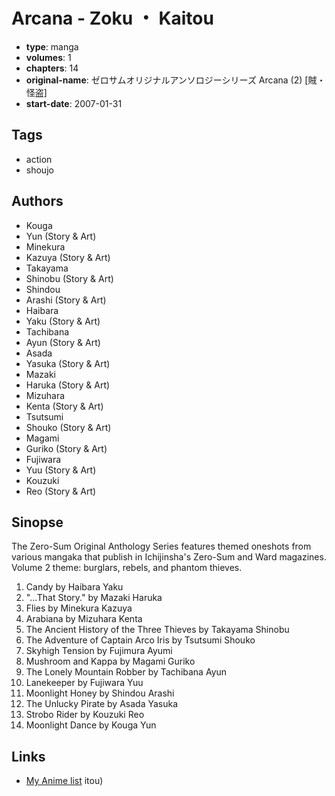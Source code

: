 # Arcana - Zoku ・ Kaitou

-   **type**: manga
-   **volumes**: 1
-   **chapters**: 14
-   **original-name**: ゼロサムオリジナルアンソロジーシリーズ Arcana (2) [賊・怪盗]
-   **start-date**: 2007-01-31

## Tags

-   action
-   shoujo

## Authors

-   Kouga
-   Yun (Story & Art)
-   Minekura
-   Kazuya (Story & Art)
-   Takayama
-   Shinobu (Story & Art)
-   Shindou
-   Arashi (Story & Art)
-   Haibara
-   Yaku (Story & Art)
-   Tachibana
-   Ayun (Story & Art)
-   Asada
-   Yasuka (Story & Art)
-   Mazaki
-   Haruka (Story & Art)
-   Mizuhara
-   Kenta (Story & Art)
-   Tsutsumi
-   Shouko (Story & Art)
-   Magami
-   Guriko (Story & Art)
-   Fujiwara
-   Yuu (Story & Art)
-   Kouzuki
-   Reo (Story & Art)

## Sinopse

The Zero-Sum Original Anthology Series features themed oneshots from various mangaka that publish in Ichijinsha's Zero-Sum and Ward magazines. Volume 2 theme: burglars, rebels, and phantom thieves.

1. Candy by Haibara Yaku
2. "...That Story." by Mazaki Haruka
3. Flies by Minekura Kazuya
4. Arabiana by Mizuhara Kenta
5. The Ancient History of the Three Thieves by Takayama Shinobu
6. The Adventure of Captain Arco Iris by Tsutsumi Shouko
7. Skyhigh Tension by Fujimura Ayumi
8. Mushroom and Kappa by Magami Guriko
9. The Lonely Mountain Robber by Tachibana Ayun
10. Lanekeeper by Fujiwara Yuu
11. Moonlight Honey by Shindou Arashi
12. The Unlucky Pirate by Asada Yasuka
13. Strobo Rider by Kouzuki Reo
14. Moonlight Dance by Kouga Yun

## Links

-   [My Anime list](https://myanimelist.net/manga/23291/Arcana_-_Zoku_・_Kaitou)
    itou)
